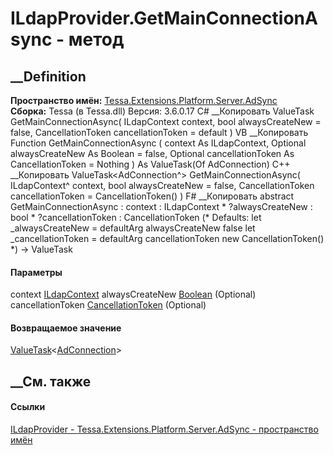 # ILdapProvider.GetMainConnectionAsync - метод
##  __Definition
 **Пространство имён:**
[Tessa.Extensions.Platform.Server.AdSync](N_Tessa_Extensions_Platform_Server_AdSync.htm)  
 **Сборка:** Tessa (в Tessa.dll) Версия: 3.6.0.17
C# __Копировать
     ValueTask<AdConnection> GetMainConnectionAsync(
    	ILdapContext context,
    	bool alwaysCreateNew = false,
    	CancellationToken cancellationToken = default
    )
VB __Копировать
     Function GetMainConnectionAsync ( 
    	context As ILdapContext,
    	Optional alwaysCreateNew As Boolean = false,
    	Optional cancellationToken As CancellationToken = Nothing
    ) As ValueTask(Of AdConnection)
C++ __Копировать
     ValueTask<AdConnection^> GetMainConnectionAsync(
    	ILdapContext^ context, 
    	bool alwaysCreateNew = false, 
    	CancellationToken cancellationToken = CancellationToken()
    )
F# __Копировать
     abstract GetMainConnectionAsync : 
            context : ILdapContext * 
            ?alwaysCreateNew : bool * 
            ?cancellationToken : CancellationToken 
    (* Defaults:
            let _alwaysCreateNew = defaultArg alwaysCreateNew false
            let _cancellationToken = defaultArg cancellationToken new CancellationToken()
    *)
    -> ValueTask<AdConnection> 
#### Параметры
context
[ILdapContext](T_Tessa_Extensions_Platform_Server_AdSync_ILdapContext.htm)
alwaysCreateNew
[Boolean](https://learn.microsoft.com/dotnet/api/system.boolean) (Optional)
cancellationToken
[CancellationToken](https://learn.microsoft.com/dotnet/api/system.threading.cancellationtoken)
(Optional)
#### Возвращаемое значение
[ValueTask](https://learn.microsoft.com/dotnet/api/system.threading.tasks.valuetask-1)<[AdConnection](T_Tessa_Extensions_Platform_Server_AdSync_AdConnection.htm)>
##  __См. также
#### Ссылки
[ILdapProvider -
](T_Tessa_Extensions_Platform_Server_AdSync_ILdapProvider.htm)
[Tessa.Extensions.Platform.Server.AdSync - пространство
имён](N_Tessa_Extensions_Platform_Server_AdSync.htm)
